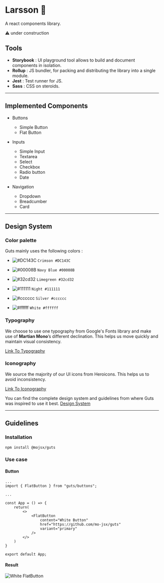 # Larsson 🔫

A react components library.

⚠️ under construction

## Tools

-   **Storybook** : UI playground tool allows to build and document components in isolation.
-   **Rollup** : JS bundler, for packing and distributing the library into a single module.
-   **Jest** : Test runner for JS.
-   **Sass** : CSS on steroids.

---

## Implemented Components

-   Buttons

    -   Simple Button
    -   Flat Button

-   Inputs

    -   Simple Input
    -   Textarea
    -   Select
    -   Checkbox
    -   Radio button
    -   Date

-   Navigation

    -   Dropdown
    -   Breadcumber
    -   Card

---

## Design System

### Color palette

Guts mainly uses the following colors :

-   ![#DC143C](https://placehold.co/15x15/dc143c/dc143c.png) `Crimson #DC143C`
-   ![#00008B](https://placehold.co/15x15/00008B/00008B.png) `Navy Blue #00008B`

-   ![#32cd32](https://placehold.co/15x15/32cd32/32cd32.png) `Limegreen #32cd32`
-   ![#111111](https://placehold.co/15x15/111111/111111.png) `Night #111111`
-   ![#cccccc](https://placehold.co/15x15/cccccc/cccccc.png) `Silver #cccccc`
-   ![#ffffff](https://placehold.co/15x15/ffffff/ffffff.png) `White #ffffff`

### Typography

We choose to use one typography from Google's Fonts library and make use of **Martian Mono**’s different declination. This helps us move quickly and maintain visual consistency.

[Link To Typography](https://fonts.google.com/specimen/Martian+Mono)

### Iconography

We source the majority of our UI icons from Heroicons. This helps us to avoid inconsistency.

[Link To Iconography](https://heroicons.dev/)

You can find the complete design system and guidelines from where Guts was inspired to use it best. [Design System](https://snow-coffee-285.notion.site/dd4e110cfd5d4c44a840ff43e289c3c5?v=9d2f7a1c74f04f81966ab0fa3dee4923)

---

## Guidelines

### Installation

```
npm install @mojsx/guts
```

### Use case

#### **Button**

```
...
import { FlatButton } from "guts/buttons";

...

const App = () => {
    return(
        <>
            <FlatButton
                content="White Button"
                href="https://github.com/mo-jsx/guts"
                variant="primary"
            />
        </>
    )
}

export default App;
```

#### **Result**

![White FlatButton](https://media.giphy.com/media/Fg5qQ8QrR2NiL9vqTR/giphy.gif)
